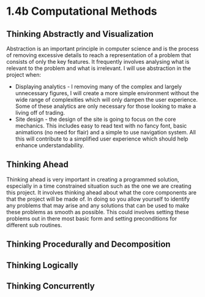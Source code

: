 # 1.4b Computational Methods

## Thinking Abstractly and Visualization

Abstraction is an important principle in computer science and is the process of removing excessive details to reach a representation of a problem that consists of only the key features. It frequently involves analysing what is relevant to the problem and what is irrelevant. I will use abstraction in the project when:

* Displaying analytics - I removing many of the complex and largely unnecessary figures, I will create a more simple environment without the wide range of complexities which will only dampen the user experience. Some of these analytics are only necessary for those looking to make a living off of trading.
* Site design - the design of the site is going to focus on the core mechanics. This includes easy to read text with no fancy font, basic animations (no need for flair) and a simple to use navigation system. All this will contribute to a simplified user experience which should help enhance understandability.&#x20;

## Thinking Ahead

Thinking ahead is very important in creating a programmed solution, especially in a time constrained situation such as the one we are creating this project. It involves thinking ahead about what the core components are that the project will be made of. In doing so you allow yourself to identify any problems that may arise and any solutions that can be used to make these problems as smooth as possible. This could involves setting these problems out in there most basic form and setting preconditions for different sub routines.

## Thinking Procedurally and Decomposition

## Thinking Logically

## Thinking Concurrently
